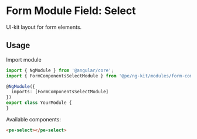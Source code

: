 # Form Module Field: Select

UI-kit layout for form elements. 

## Usage

Import module

```typescript
import { NgModule } from '@angular/core';
import { FormComponentsSelectModule } from '@pe/ng-kit/modules/form-components/select';

@NgModule({
  imports: [FormComponentsSelectModule]
})
export class YourModule {
}
```

Available components:

```html
<pe-select></pe-select>
```
